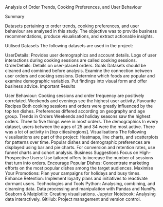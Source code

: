 Analysis of Order Trends, Cooking Preferences, and User Behaviour

Summary


Datasets pertaining to order trends, cooking preferences, and user behaviour are analysed in this study. 
The objective was to provide business recommendations, produce visualisations, and extract actionable insights.

Utilised Datasets The following datasets are used in the project:

UserDetails: Provides user demographics and account details. Logs of user interactions during cooking sessions are called cooking sessions.
OrderDetails: Details on user-placed orders. Goals Datasets should be cleaned and combined before analysis. Examine the connection between user orders and cooking sessions.
Determine which foods are popular and examine demographic variables. Put findings into visual form and offer business advice. Important Results


User Behaviour: Cooking sessions and order frequency are positively correlated. Weekends and evenings see the highest user activity.
Favourite Recipes Both cooking sessions and orders were greatly influenced by the top ten dishes. Preferences differed according on geography and age group.
Trends in Orders Weekends and holiday seasons saw the highest orders. Three to five things were in most orders.
The demographics In every dataset, users between the ages of 25 and 34 were the most active.
There was a lot of activity in [top cities/regions]. Visualisations The following visualisations are part of the project:
Heatmaps, line charts, and scatterplots for patterns over time. 
Popular dishes and demographic preferences are displayed using bar and pie charts. 
For conversion and retention rates, use funnel charts and cohort analysis. 
Business Suggestions Focus on High-Prospective Users: Use tailored offers to increase the number of sessions that turn into orders. 
Encourage Popular Dishes: Concentrate marketing efforts on the most popular dishes among the target audiences. 
Maximise Your Promotions: Plan your campaigns for holidays and busy times. Enhance Retention: Implement loyalty plans and initiatives to reactivate dormant users. 
Technologies and Tools Python: Analysing, combining, and cleansing data. Data processing and manipulation with Pandas and NumPy. Seaborn & Matplotlib: Creating visualisations. 
Jupyter Notebook: Analysing data interactively. GitHub: Project management and version control.


